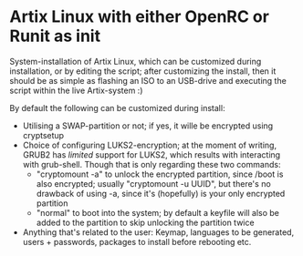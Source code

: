 # Artix Linux with either OpenRC or Runit as init

System-installation of Artix Linux, which can be customized during installation, or by editing the script; 
after customizing the install, then it should be as simple as flashing an ISO to an USB-drive and executing the script within the live Artix-system :)

By default the following can be customized during install:
  - Utilising a SWAP-partition or not; if yes, it wille be encrypted using cryptsetup
  - Choice of configuring LUKS2-encryption; at the moment of writing, GRUB2 has *limited* support for LUKS2, which results with interacting with grub-shell. Though that is only regarding these two commands:
    - "cryptomount -a" to unlock the encrypted partition, since /boot is also encrypted; usually "cryptomount -u UUID", but there's no drawback of using -a, since it's (hopefully) is your only encrypted partition
    - "normal" to boot into the system; by default a keyfile will also be added to the partition to skip unlocking the partition twice
  - Anything that's related to the user: Keymap, languages to be generated, users + passwords, packages to install before rebooting etc.
